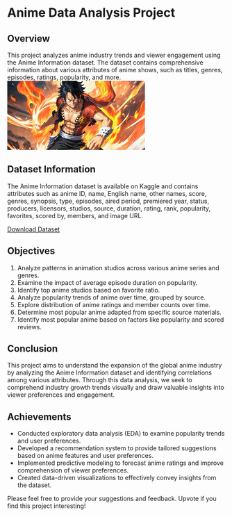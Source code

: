 # Anime Data Analysis Project

## Overview

This project analyzes anime industry trends and viewer engagement using the Anime Information dataset. The dataset contains comprehensive information about various attributes of anime shows, such as titles, genres, episodes, ratings, popularity, and more.
<img src="anime_image.jpeg" aling="center">

## Dataset Information

The Anime Information dataset is available on Kaggle and contains attributes such as anime ID, name, English name, other names, score, genres, synopsis, type, episodes, aired period, premiered year, status, producers, licensors, studios, source, duration, rating, rank, popularity, favorites, scored by, members, and image URL.

[Download Dataset]([https://www.kaggle.com/datasetlink](https://www.kaggle.com/datasets/dbdmobile/myanimelist-dataset?select=anime-dataset-2023.csv))

## Objectives

1. Analyze patterns in animation studios across various anime series and genres.
2. Examine the impact of average episode duration on popularity.
3. Identify top anime studios based on favorite ratio.
4. Analyze popularity trends of anime over time, grouped by source.
5. Explore distribution of anime ratings and member counts over time.
6. Determine most popular anime adapted from specific source materials.
7. Identify most popular anime based on factors like popularity and scored reviews.

## Conclusion

This project aims to understand the expansion of the global anime industry by analyzing the Anime Information dataset and identifying correlations among various attributes. Through this data analysis, we seek to comprehend industry growth trends visually and draw valuable insights into viewer preferences and engagement.

## Achievements

- Conducted exploratory data analysis (EDA) to examine popularity trends and user preferences.
- Developed a recommendation system to provide tailored suggestions based on anime features and user preferences.
- Implemented predictive modeling to forecast anime ratings and improve comprehension of viewer preferences.
- Created data-driven visualizations to effectively convey insights from the dataset.


Please feel free to provide your suggestions and feedback. Upvote if you find this project interesting!

